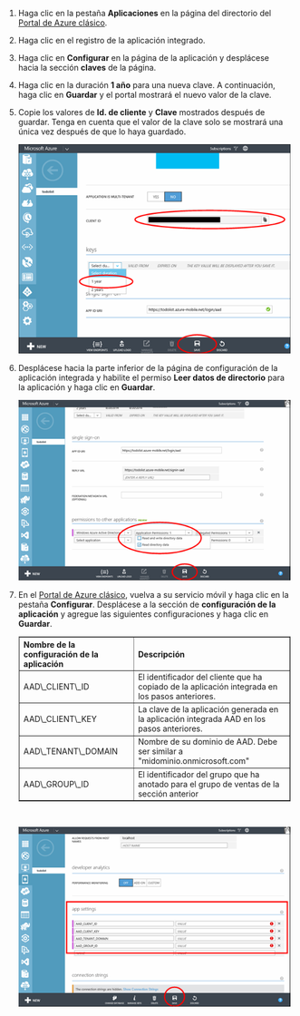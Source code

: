 1. Haga clic en la pestaña **Aplicaciones** en la página del directorio del [Portal de Azure clásico](https://manage.windowsazure.com/).
  
2. Haga clic en el registro de la aplicación integrado.

3. Haga clic en **Configurar** en la página de la aplicación y desplácese hacia la sección **claves** de la página.
4. Haga clic en la duración **1 año** para una nueva clave. A continuación, haga clic en **Guardar** y el portal mostrará el nuevo valor de la clave.
5. Copie los valores de **Id. de cliente** y **Clave** mostrados después de guardar. Tenga en cuenta que el valor de la clave solo se mostrará una única vez después de que lo haya guardado. 

    ![](./media/mobile-services-generate-aad-app-registration-access-key-rbac/client-id-and-key.png)

6. Desplácese hacia la parte inferior de la página de configuración de la aplicación integrada y habilite el permiso **Leer datos de directorio** para la aplicación y haga clic en **Guardar**.

    ![](./media/mobile-services-generate-aad-app-registration-access-key-rbac/app-perms.png)


7. En el [Portal de Azure clásico](https://manage.windowsazure.com/), vuelva a su servicio móvil y haga clic en la pestaña **Configurar**. Desplácese a la sección de **configuración de la aplicación** y agregue las siguientes configuraciones y haga clic en **Guardar**.

    <table border="1"> <tr> <th>Nombre de la configuración de la aplicación</th><th>Descripción</th> </tr> <tr> <td>AAD\_CLIENT\_ID</td><td>El identificador del cliente que ha copiado de la aplicación integrada en los pasos anteriores.</td> </tr> <tr> <td>AAD\_CLIENT\_KEY</td><td>La clave de la aplicación generada en la aplicación integrada AAD en los pasos anteriores.</td> </tr> <tr> <td>AAD\_TENANT\_DOMAIN</td><td>Nombre de su dominio de AAD. Debe ser similar a "midominio.onmicrosoft.com"</td> </tr> <tr> <td>AAD\_GROUP\_ID</td><td>El identificador del grupo que ha anotado para el grupo de ventas de la sección anterior</td> </tr> </table><br/>

 
    ![](./media/mobile-services-generate-aad-app-registration-access-key-rbac/aad-app-settings.png)
  

<!---HONumber=AcomDC_1203_2015-->